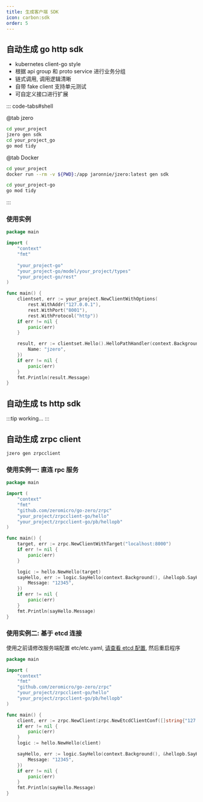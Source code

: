 ```yaml
---
title: 生成客户端 SDK
icon: carbon:sdk
order: 5
---
```


## 自动生成 go http sdk

* kubernetes client-go style
* 根据 api group 和 proto service 进行业务分组
* 链式调用, 调用逻辑清晰
* 自带 fake client 支持单元测试
* 可自定义接口进行扩展

::: code-tabs#shell

@tab jzero

```bash
cd your_project
jzero gen sdk
cd your_project_go
go mod tidy
```

@tab Docker
```bash
cd your_project
docker run --rm -v ${PWD}:/app jaronnie/jzero:latest gen sdk

cd your_project-go
go mod tidy
```
:::

### 使用实例

```go
package main

import (
	"context"
	"fmt"
	
	"your_project-go"
	"your_project-go/model/your_project/types"
	"your_project-go/rest"
)

func main() {
	clientset, err := your_project.NewClientWithOptions(
		rest.WithAddr("127.0.0.1"),
		rest.WithPort("8001"),
		rest.WithProtocol("http"))
	if err != nil {
		panic(err)
	}

	result, err := clientset.Hello().HelloPathHandler(context.Background(), &types.PathRequest{
		Name: "jzero",
	})
	if err != nil {
		panic(err)
	}
	fmt.Println(result.Message)
}
```

## 自动生成 ts http sdk

:::tip working...
:::

## 自动生成 zrpc client

```shell
jzero gen zrpcclient
```

### 使用实例一: 直连 rpc 服务

```go
package main

import (
	"context"
	"fmt"
	"github.com/zeromicro/go-zero/zrpc"
	"your_project/zrpcclient-go/hello"
	"your_project/zrpcclient-go/pb/hellopb"
)

func main() {
	target, err := zrpc.NewClientWithTarget("localhost:8000")
	if err != nil {
		panic(err)
	}

	logic := hello.NewHello(target)
	sayHello, err := logic.SayHello(context.Background(), &hellopb.SayHelloRequest{
		Message: "12345",
	})
	if err != nil {
		panic(err)
	}
	fmt.Println(sayHello.Message)
}
```

### 使用实例二: 基于 etcd 连接

使用之前请修改服务端配置 etc/etc.yaml, [请查看 etcd 配置](config/etcd.md), 然后重启程序

```go
package main

import (
	"context"
	"fmt"
	"github.com/zeromicro/go-zero/zrpc"
	"your_project/zrpcclient-go/hello"
	"your_project/zrpcclient-go/pb/hellopb"
)

func main() {
	client, err := zrpc.NewClient(zrpc.NewEtcdClientConf([]string{"127.0.0.1:2379"}, "your_project.rpc", "", ""))
	if err != nil {
		panic(err)
	}
	logic := hello.NewHello(client)

	sayHello, err := logic.SayHello(context.Background(), &hellopb.SayHelloRequest{
		Message: "12345",
	})
	if err != nil {
		panic(err)
	}
	fmt.Println(sayHello.Message)
}
```

